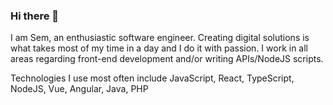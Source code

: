 ### Hi there 👋

<!--
**semosem/semosem** is a ✨ _special_ ✨ repository because its `README.md` (this file) appears on your GitHub profile.

Here are some ideas to get you started:


- 💬 Ask me about ...
- 📫 How to reach me: ...
- 😄 Pronouns: ...

-->

I am Sem, an enthusiastic software engineer. Creating digital solutions is what takes most of my time in a day and I do it with passion. I work in all areas regarding front-end development and/or writing APIs/NodeJS scripts.

Technologies I use most often include JavaScript, React, TypeScript, NodeJS,  Vue, Angular, Java, PHP
